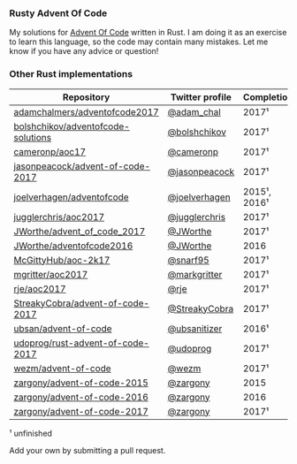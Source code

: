 ### Rusty Advent Of Code

My solutions for [Advent Of Code](http://adventofcode.com) written in Rust. I am doing it as an
exercise to learn this language, so the code may contain many mistakes. Let me know if you have any
advice or question!

### Other Rust implementations

| Repository | Twitter profile | Completion |
|--|--|--|
| [adamchalmers/adventofcode2017](https://github.com/adamchalmers/adventofcode2017) | [@adam_chal](https://twitter.com/adam_chal) | 2017¹ |
| [bolshchikov/adventofcode-solutions](https://github.com/bolshchikov/adventofcode-solutions) | [@bolshchikov](https://twitter.com/bolshchikov) | 2017¹ |
| [cameronp/aoc17](https://github.com/cameronp/aoc17) | [@cameronp](https://twitter.com/cameronp) | 2017¹ |
| [jasonpeacock/advent-of-code-2017](https://github.com/jasonpeacock/advent-of-code-2017) | [@jasonpeacock](https://twitter.com/jasonpeacock) | 2017¹ |
| [joelverhagen/adventofcode](https://github.com/joelverhagen/adventofcode) | [@joelverhagen](https://twitter.com/joelverhagen) | 2015¹, 2016¹ |
| [jugglerchris/aoc2017](https://github.com/jugglerchris/aoc2017) | [@jugglerchris](https://twitter.com/jugglerchris) | 2017¹ |
| [JWorthe/advent_of_code_2017](https://github.com/JWorthe/advent_of_code_2017) | [@JWorthe](https://twitter.com/JWorthe) | 2017¹ |
| [JWorthe/adventofcode2016](https://github.com/JWorthe/adventofcode2016) | [@JWorthe](https://twitter.com/JWorthe) | 2016 |
| [McGittyHub/aoc-2k17](https://github.com/McGittyHub/aoc-2k17) | [@snarf95](https://twitter.com/snarf95) | 2017¹ |
| [mgritter/aoc2017](https://github.com/mgritter/aoc2017) | [@markgritter](https://twitter.com/markgritter) | 2017¹ |
| [rje/aoc2017](https://github.com/rje/aoc2017) | [@rje](https://twitter.com/rje) | 2017¹ |
| [StreakyCobra/advent-of-code-2017](https://github.com/StreakyCobra/advent-of-code-2017) | [@StreakyCobra](https://twitter.com/StreakyCobra) | 2017¹ |
| [ubsan/advent-of-code](https://github.com/ubsan/advent-of-code) | [@ubsanitizer](https://twitter.com/ubsanitizer) | 2016¹ |
| [udoprog/rust-advent-of-code-2017](https://github.com/udoprog/rust-advent-of-code-2017) | [@udoprog](https://twitter.com/udoprog) | 2017¹ |
| [wezm/advent-of-code](https://github.com/wezm/advent-of-code) | [@wezm](https://twitter.com/wezm) | 2017¹ |
| [zargony/advent-of-code-2015](https://github.com/zargony/advent-of-code-2015) | [@zargony](https://twitter.com/zargony) | 2015 |
| [zargony/advent-of-code-2016](https://github.com/zargony/advent-of-code-2016) | [@zargony](https://twitter.com/zargony) | 2016 |
| [zargony/advent-of-code-2017](https://github.com/zargony/advent-of-code-2017) | [@zargony](https://twitter.com/zargony) | 2017¹ |

¹ unfinished

Add your own by submitting a pull request.
